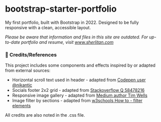 # bootstrap-starter-portfolio
My first portfolio, built with Bootstrap in 2022. Designed to be fully responsive with a clean, accessible layout.

<i>Please be aware that information and files in this site are outdated. For up-to-date portfolio and resume, visit <a href="https://www.sherlitan.com" target="_blank">www.sherlitan.com </a></i>

<h3>📌 Credits/References</h3>
<p>This project includes some components and effects inspired by or adapted from external sources:
    <ul>
        <li>Horizontal scroll text used in header - adapted from <a href="https://codepen.io/nikantic/pen/VwLjGyE?editors=1111" target="_blank">Codepen user @nikantic</a></li>
        <li>Socials footer 2x2 grid - adapted from <a href="https://stackoverflow.com/questions/58478216/css-grid-2x2-grid-always-taking-up-the-full-width-when-possible" target="_blank">Stackoverflow Q 58478216</a></li>
        <li>Responsive image gallery - adapted from <a href="https://timnwells.medium.com/create-a-simple-responsive-image-gallery-with-html-and-css-fcb973f595ea" target="_blank">Medium author Tim Wells</a></li>
        <li>Image filter by sections - adapted from <a href="https://www.w3schools.com/howto/howto_js_filter_elements.asp" target="_blank">w3schools How to - filter elements</a></li>
    </ul>

All credits are also noted in the .css file.</p>


